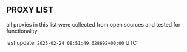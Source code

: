 ## PROXY LIST

all proxies in this list were collected from open sources and tested for functionality

last update: `2025-02-24 08:51:49.628692+00:00` UTC